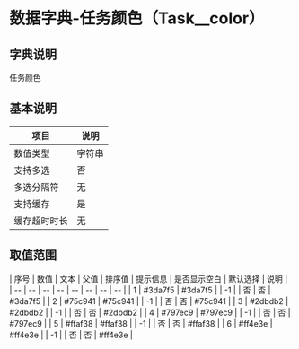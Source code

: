 # 数据字典-任务颜色（Task__color）
## 字典说明
任务颜色

## 基本说明
| 项目 | 说明 |
| -- | -- |
| 数值类型 | 字符串 |
| 支持多选 | 否 |
| 多选分隔符 | 无 |
| 支持缓存 | 是 |
| 缓存超时时长 | 无 |

## 取值范围
| 序号 | 数值 | 文本 | 父值 | 排序值 | 提示信息 | 是否显示空白 | 默认选择 | 说明 |
| -- | -- | -- | -- | -- | -- | -- | -- |
| 1 | #3da7f5 | #3da7f5 |  | -1 |  | 否 | 否 | #3da7f5 |
| 2 | #75c941 | #75c941 |  | -1 |  | 否 | 否 | #75c941 |
| 3 | #2dbdb2 | #2dbdb2 |  | -1 |  | 否 | 否 | #2dbdb2 |
| 4 | #797ec9 | #797ec9 |  | -1 |  | 否 | 否 | #797ec9 |
| 5 | #ffaf38 | #ffaf38 |  | -1 |  | 否 | 否 | #ffaf38 |
| 6 | #ff4e3e | #ff4e3e |  | -1 |  | 否 | 否 | #ff4e3e |

